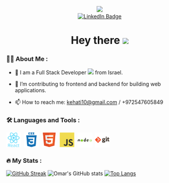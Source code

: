 <div id="header" align="center">
  <img src="https://media4.giphy.com/media/AXtFMwP1ZvjZSBtmGk/giphy.gif?cid=ecf05e47gqssgz2wamy1f0nh3b0gxooawmt7f8mx5if6l7f4&rid=giphy.gif&ct=s" width="250"/> 
  <div id="badges">
    <a href="http://www.linkedin.com/in/zemira-kehati">
      <img src="https://img.shields.io/badge/LinkedIn-blue?style=for-the-badge&logo=linkedin&logoColor=white" alt="LinkedIn Badge"/>
    </a>   
  </div>
  <h1>
    Hey there
    <img src="https://media.giphy.com/media/hvRJCLFzcasrR4ia7z/giphy.gif" width="30px"/>
  </h1>
</div>

### :woman_technologist: About Me :
- :wave: I am a Full Stack Developer <img src="https://media.giphy.com/media/WUlplcMpOCEmTGBtBW/giphy.gif" width="30"> from Israel.

- :telescope: I’m contributing to frontend and backend for building web applications.

- :mailbox: How to reach me: kehati10@gmail.com / +972547605849

### :hammer_and_wrench: Languages and Tools :
<div>
  <img src="https://github.com/devicons/devicon/blob/master/icons/react/react-original-wordmark.svg" title="React" alt="React" width="40" height="40"/>&nbsp;
  <img src="https://github.com/devicons/devicon/blob/master/icons/css3/css3-plain-wordmark.svg"  title="CSS3" alt="CSS" width="40" height="40"/>&nbsp;
  <img src="https://github.com/devicons/devicon/blob/master/icons/html5/html5-original.svg" title="HTML5" alt="HTML" width="40" height="40"/>&nbsp;
  <img src="https://github.com/devicons/devicon/blob/master/icons/javascript/javascript-original.svg" title="JavaScript" alt="JavaScript" width="40" height="40"/>&nbsp;
  <img src="https://github.com/devicons/devicon/blob/master/icons/nodejs/nodejs-original-wordmark.svg" title="NodeJS" alt="NodeJS" width="40" height="40"/>&nbsp;
  <img src="https://github.com/devicons/devicon/blob/master/icons/git/git-original-wordmark.svg" title="Git" alt="Git" width="40" height="40"/>
</div>

### :fire: My Stats :
[![GitHub Streak](https://desolate-harbor-35075.herokuapp.com/?user=zemira-k&theme=dark&background=000000)](https://git.io/streak-stats)
![Omar's GitHub stats](https://github-readme-stats.vercel.app/api?username=zemira-k&show_icons=true&theme=radical&include_all_commits=true)
[![Top Langs](https://github-readme-stats.vercel.app/api/top-langs/?username=zemira-k&langs_count=6&layout=compact)](https://github.com/anuraghazra/github-readme-stats)
